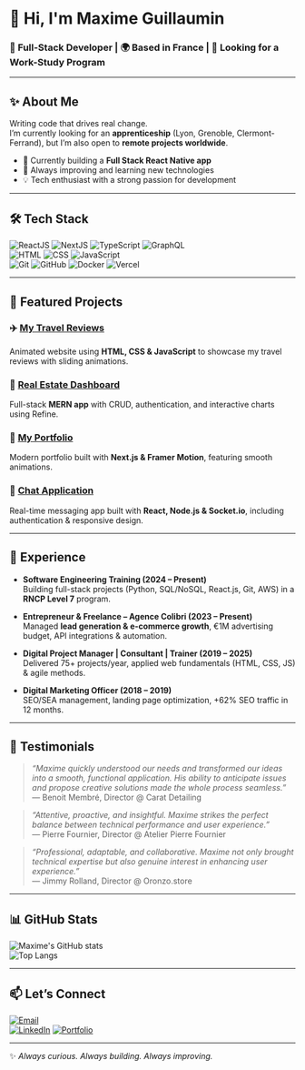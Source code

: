 # 👋 Hi, I'm Maxime Guillaumin

### 🚀 Full-Stack Developer | 🌍 Based in France | 🎯 Looking for a Work-Study Program

---

## ✨ About Me
Writing code that drives real change.  
I’m currently looking for an **apprenticeship** (Lyon, Grenoble, Clermont-Ferrand), but I’m also open to **remote projects worldwide**.  

- 🔭 Currently building a **Full Stack React Native app**  
- 🌱 Always improving and learning new technologies  
- 💡 Tech enthusiast with a strong passion for development  

---

## 🛠️ Tech Stack
![ReactJS](https://img.shields.io/badge/ReactJS-61DAFB?style=for-the-badge&logo=react&logoColor=black)
![NextJS](https://img.shields.io/badge/Next.js-000000?style=for-the-badge&logo=nextdotjs&logoColor=white)
![TypeScript](https://img.shields.io/badge/TypeScript-3178C6?style=for-the-badge&logo=typescript&logoColor=white)
![GraphQL](https://img.shields.io/badge/GraphQL-E10098?style=for-the-badge&logo=graphql&logoColor=white)  
![HTML](https://img.shields.io/badge/HTML5-E34F26?style=for-the-badge&logo=html5&logoColor=white)
![CSS](https://img.shields.io/badge/CSS3-1572B6?style=for-the-badge&logo=css3&logoColor=white)
![JavaScript](https://img.shields.io/badge/JavaScript-F7DF1E?style=for-the-badge&logo=javascript&logoColor=black)  
![Git](https://img.shields.io/badge/Git-F05032?style=for-the-badge&logo=git&logoColor=white)
![GitHub](https://img.shields.io/badge/GitHub-181717?style=for-the-badge&logo=github&logoColor=white)
![Docker](https://img.shields.io/badge/Docker-2496ED?style=for-the-badge&logo=docker&logoColor=white)
![Vercel](https://img.shields.io/badge/Vercel-000000?style=for-the-badge&logo=vercel&logoColor=white)

---

## 📂 Featured Projects
### ✈️ [My Travel Reviews](https://mytravelreviews.maximeguillaumin.com)  
Animated website using **HTML, CSS & JavaScript** to showcase my travel reviews with sliding animations.  

### 🏡 [Real Estate Dashboard](#)  
Full-stack **MERN app** with CRUD, authentication, and interactive charts using Refine.  

### 🎨 [My Portfolio](https://maximeguillaumin.com)  
Modern portfolio built with **Next.js & Framer Motion**, featuring smooth animations.  

### 💬 [Chat Application](https://chatliveapp.maximeguillaumin.com)  
Real-time messaging app built with **React, Node.js & Socket.io**, including authentication & responsive design.  

---

## 💼 Experience
- **Software Engineering Training (2024 – Present)**  
  Building full-stack projects (Python, SQL/NoSQL, React.js, Git, AWS) in a **RNCP Level 7** program.  

- **Entrepreneur & Freelance – Agence Colibri (2023 – Present)**  
  Managed **lead generation & e-commerce growth**, €1M advertising budget, API integrations & automation.  

- **Digital Project Manager | Consultant | Trainer (2019 – 2025)**  
  Delivered 75+ projects/year, applied web fundamentals (HTML, CSS, JS) & agile methods.  

- **Digital Marketing Officer (2018 – 2019)**  
  SEO/SEA management, landing page optimization, +62% SEO traffic in 12 months.  

---

## 📢 Testimonials
> *“Maxime quickly understood our needs and transformed our ideas into a smooth, functional application. His ability to anticipate issues and propose creative solutions made the whole process seamless.”*  
— Benoit Membré, Director @ Carat Detailing  

> *“Attentive, proactive, and insightful. Maxime strikes the perfect balance between technical performance and user experience.”*  
— Pierre Fournier, Director @ Atelier Pierre Fournier  

> *“Professional, adaptable, and collaborative. Maxime not only brought technical expertise but also genuine interest in enhancing user experience.”*  
— Jimmy Rolland, Director @ Oronzo.store  

---

## 📊 GitHub Stats
![Maxime's GitHub stats](https://github-readme-stats.vercel.app/api?username=emgee97&show_icons=true&theme=tokyonight)  
![Top Langs](https://github-readme-stats.vercel.app/api/top-langs/?username=emgee97&layout=compact&theme=tokyonight)  

---

## 📫 Let’s Connect
[![Email](https://img.shields.io/badge/Email-D14836?style=for-the-badge&logo=gmail&logoColor=white)](mailto:mguillaumin97@gmail.com)  
[![LinkedIn](https://img.shields.io/badge/LinkedIn-0A66C2?style=for-the-badge&logo=linkedin&logoColor=white)](https://www.linkedin.com/in/maxime-guillaumin0703/)
[![Portfolio](https://img.shields.io/badge/Portfolio-000000?style=for-the-badge&logo=vercel&logoColor=white)](https://maximeguillaumin.com)  

---
✨ *Always curious. Always building. Always improving.*

